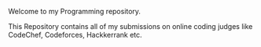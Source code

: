 Welcome to my Programming repository.

This Repository contains all of my submissions on online coding judges like CodeChef, Codeforces, Hackkerrank etc.  
